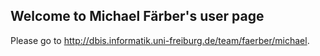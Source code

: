 ## Welcome to Michael Färber's user page

Please go to http://dbis.informatik.uni-freiburg.de/team/faerber/michael.
